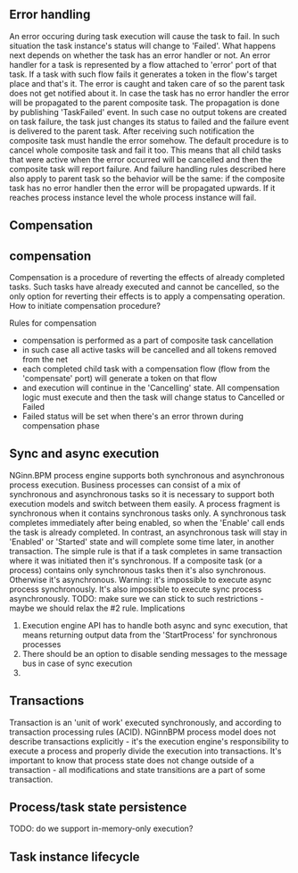 


## Error handling

An error occuring during task execution will cause the task to fail. In such situation the task instance's status will change to 'Failed'.
What happens next depends on whether the task has an error handler or not.
An error handler for a task is represented by a flow  attached to 'error' port of that task. If a task with such flow fails it generates a token in the flow's target place and that's it. The error is caught and taken care of so the parent task does not get notified about it.
In case the task has no error handler the error will be propagated to the parent composite task. The propagation is done by publishing 'TaskFailed' event. In such case no output tokens are created on task failure, the task just changes its status to failed and the failure event is delivered to the parent task.
After receiving such notification the composite task must handle the error somehow. The default procedure is to cancel whole composite task and fail it too. This means that all child tasks that were active when the error occurred will be cancelled and then the composite task will report failure. And failure handling rules described here also apply to parent task so the behavior will be the same: if the composite task has no error handler then the error will be propagated upwards. If it reaches process instance level the whole process instance will fail.

## Compensation
## compensation
Compensation is a procedure of reverting the effects of already completed tasks. Such tasks have already executed and cannot be cancelled, so the only option for reverting their effects is to apply a compensating operation.
How to initiate compensation procedure?

Rules for compensation
- compensation is performed as a part of composite task cancellation
- in such case all active tasks will be cancelled and all tokens removed from the net
- each completed child task with a compensation flow (flow from the 'compensate' port) will generate a token on that flow
- and execution will continue in the 'Cancelling' state. All compensation logic must execute and then the task will change status to Cancelled or Failed
- Failed status will be set when there's an error thrown during compensation phase


## Sync and async execution

NGinn.BPM process engine supports both synchronous and asynchronous process execution. Business processes can consist of a mix of synchronous and asynchronous tasks so it is necessary to support both execution models and switch between them easily.
A process fragment is synchronous when it contains synchronous tasks only. A synchronous task completes immediately after being enabled, so when the 'Enable' call ends the task is already completed. In contrast, an asynchronous task will stay in 'Enabled' or 'Started' state and will complete some time later, in another transaction. The simple rule is that if a task completes in same transaction where it was initiated then it's synchronous. If a composite task (or a process) contains only synchronous tasks then it's also synchronous. Otherwise it's asynchronous.
Warning: it's impossible to execute async process synchronously. It's also impossible to execute sync process asynchronously. TODO: make sure we can stick to such restrictions - maybe we should relax the #2 rule.
Implications
1. Execution engine API has to handle both async and sync execution, that means returning output data from the 'StartProcess' for synchronous processes
2. There should be an option to disable sending messages to the message bus in case of sync execution
3. 

## Transactions

Transaction is an 'unit of work' executed synchronously, and according to transaction processing rules (ACID). NGinnBPM process model does not describe transactions explicitly - it's the execution engine's responsibility to execute a process and properly divide the execution into transactions. It's important to know that process state does not change outside of a transaction - all modifications and state transitions are a part of some transaction. 

## Process/task state persistence

TODO: do we support in-memory-only execution?

## Task instance lifecycle



